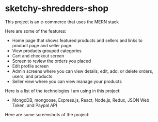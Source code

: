 # sketchy-shredders-shop
This project is an e-commerce that uses the MERN stack

Here are some of the features:
- Home page that shows featured products and sellers and links to product page and seller page.
- View products grouped categories
- Cart and checkout screen
- Screen to review the orders you placed
- Edit profile screen
- Admin screens where you can view details, edit, add, or delete orders, users, and products
- Seller view where you can view manage your products

Here is a list of the technologies I am using in this project:
- MongoDB, mongoose, Express.js, React, Node.js, Redux, JSON Web Token, and Paypal API 

Here are some screenshots of the project:
